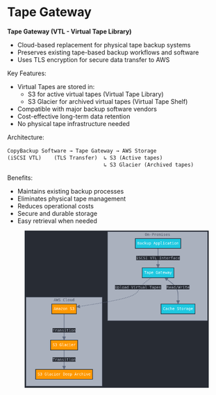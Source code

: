 # Tape Gateway

**Tape Gateway (VTL - Virtual Tape Library)**

* Cloud-based replacement for physical tape backup systems
* Preserves existing tape-based backup workflows and software
* Uses TLS encryption for secure data transfer to AWS

Key Features:

* Virtual Tapes are stored in:
  * S3 for active virtual tapes (Virtual Tape Library)
  * S3 Glacier for archived virtual tapes (Virtual Tape Shelf)
* Compatible with major backup software vendors
* Cost-effective long-term data retention
* No physical tape infrastructure needed

Architecture:

```
CopyBackup Software → Tape Gateway → AWS Storage
(iSCSI VTL)    (TLS Transfer)  ↳ S3 (Active tapes)
                               ↳ S3 Glacier (Archived tapes)
```

Benefits:

* Maintains existing backup processes
* Eliminates physical tape management
* Reduces operational costs
* Secure and durable storage
* Easy retrieval when needed

<figure><img src="../../../../.gitbook/assets/image (2) (1) (1) (1) (1) (1) (1) (1).png" alt=""><figcaption></figcaption></figure>

